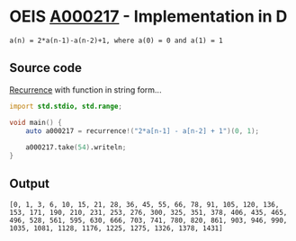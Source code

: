 # OEIS [A000217](https://oeis.org/A000217) - Implementation in D
 
`a(n) = 2*a(n-1)-a(n-2)+1, where a(0) = 0 and a(1) = 1`

## Source code

[Recurrence](https://dlang.org/library/std/range/recurrence.html) with function in string form...

```d
import std.stdio, std.range;

void main() {
	auto a000217 = recurrence!("2*a[n-1] - a[n-2] + 1")(0, 1);
    
    a000217.take(54).writeln;
}
```
## Output

```text
[0, 1, 3, 6, 10, 15, 21, 28, 36, 45, 55, 66, 78, 91, 105, 120, 136, 153, 171, 190, 210, 231, 253, 276, 300, 325, 351, 378, 406, 435, 465, 496, 528, 561, 595, 630, 666, 703, 741, 780, 820, 861, 903, 946, 990, 1035, 1081, 1128, 1176, 1225, 1275, 1326, 1378, 1431]
```